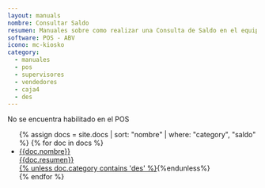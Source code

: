 ```yaml
---
layout: manuals
nombre: Consultar Saldo
resumen: Manuales sobre como realizar una Consulta de Saldo en el equipo POS.
software: POS - ABV
icono: mc-kiosko
category:
  - manuales
  - pos
  - supervisores
  - vendedores
  - caja4
  - des
---
```

No se encuentra habilitado en el POS

<ul class="nav nav-tabs nav-stacked">
	{% assign docs = site.docs | sort: "nombre" | where: "category", "saldo" %}
	{% for doc in docs %}
	<li class="media"><a href="{% unless doc.category contains 'des' %}{{site.baseurl}}{{doc.url}}{%endunless%}{% if doc.category contains 'des' %}#{%endif%}">
		<div class="pull-left"><i class="{{doc.icono}} media-object"></i></div>
		<div class="media-body">
		<div class="media-heading">{{doc.nombre}}</div>
		<div class="media-p">{{doc.resumen}}</div>
		</div>{% unless doc.category contains 'des' %}</a>{%endunless%}
	</li>
	{% endfor %}
</ul>